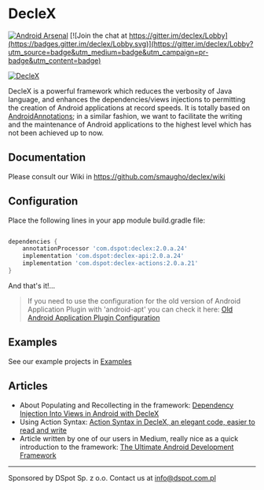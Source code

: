 # DecleX

[![Android Arsenal](https://img.shields.io/badge/Android%20Arsenal-DecleX-brightgreen.svg?style=flat)](https://android-arsenal.com/details/1/5504)
[![Join the chat at https://gitter.im/declex/Lobby](https://badges.gitter.im/declex/Lobby.svg)](https://gitter.im/declex/Lobby?utm_source=badge&utm_medium=badge&utm_campaign=pr-badge&utm_content=badge)

[![DecleX](https://raw.githubusercontent.com/wiki/smaugho/declex/img/Declex144.png)](https://github.com/smaugho/declex/wiki) 

DecleX is a powerful framework which reduces the verbosity of Java language, and enhances the dependencies/views injections
to permitting the creation of Android applications at record speeds. 
It is totally based on <a href="https://github.com/excilys/androidannotations/wiki" target="_blank">AndroidAnnotations</a>; 
in a similar fashion, we want to facilitate the writing and the maintenance of 
Android applications to the highest level which has not been achieved up to now.


## Documentation

Please consult our Wiki in https://github.com/smaugho/declex/wiki

## Configuration

Place the following lines in your app module build.gradle file:

```gradle

dependencies {
    annotationProcessor 'com.dspot:declex:2.0.a.24'
    implementation 'com.dspot:declex-api:2.0.a.24'
    implementation 'com.dspot:declex-actions:2.0.a.21'
}

```

And that's it!...

>If you need to use the configuration for the old version of Android Application Plugin with 'android-apt' you can check it here: [Old Android Application Plugin Configuration](android_application_old.md)

## Examples

See our example projects in [Examples](https://github.com/smaugho/declex/wiki/Examples)

## Articles

 * About Populating and Recollecting in the framework: [Dependency Injection Into Views in Android with DecleX](https://medium.com/@smaugho/dependency-injection-into-views-in-android-with-declex-5e7b6537c3a2)
 * Using Action Syntax: [Action Syntax in DecleX, an elegant code, easier to read and write](https://medium.com/@smaugho/action-syntax-in-declex-an-elegant-code-easier-to-read-and-write-3985a5bd9145)
 * Article written by one of our users in Medium, really nice as a quick introduction to the framework: [The Ultimate Android Development Framework](https://android.jlelse.eu/the-ultimate-android-development-framework-f4382677e0c6#.hgzs2jiqs)

-----------
Sponsored by DSpot Sp. z o.o. Contact us at info@dspot.com.pl

